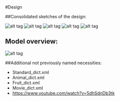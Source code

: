 #Design

##Consolidated sketches of the design:

![alt tag](https://github.com/Kriandir/Evil_Hangman/blob/master/project%20startscreen.jpg)
![alt tag](https://github.com/Kriandir/Evil_Hangman/blob/master/project%20Menu.jpg)
![alt tag](https://github.com/Kriandir/Evil_Hangman/blob/master/project%20Gameboard.jpg)
![alt tag](https://github.com/Kriandir/Evil_Hangman/blob/master/project%20Settings.jpg)
![alt tag](https://github.com/Kriandir/Evil_Hangman/blob/master/project%20Highscore.jpg)

## Model overview:

![alt tag](https://github.com/Kriandir/Evil_Hangman/blob/master/project%20overview.jpg)


##Additional not previously named necessities:

* Standard_dict.xml
* Animal_dict.xml
* Fruit_dict.xml
* Movie_dict.xml
* https://www.youtube.com/watch?v=5dhSdnDb3tk
